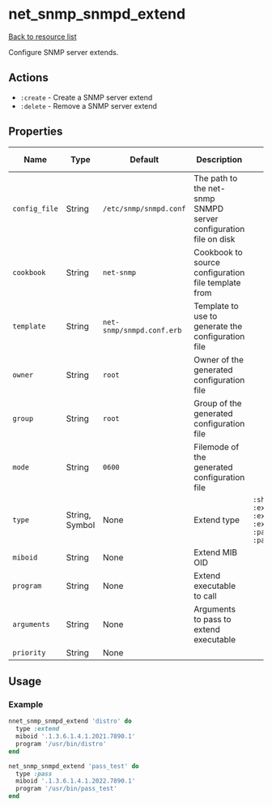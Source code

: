 # net_snmp_snmpd_extend

[Back to resource list](../README.md#resources)

Configure SNMP server extends.

## Actions

- `:create` - Create a SNMP server extend
- `:delete` - Remove a SNMP server extend

## Properties

| Name                   | Type          | Default                          | Description                                                         | Allowed Values      |
| ---------------------- | ------------- | -------------------------------- | ------------------------------------------------------------------- | ------------------- |
| `config_file`          | String        | `/etc/snmp/snmpd.conf`           | The path to the net-snmp SNMPD server configuration file on disk    |                     |
| `cookbook`             | String        | `net-snmp`                       | Cookbook to source configuration file template from                 |                     |
| `template`             | String        | `net-snmp/snmpd.conf.erb`        | Template to use to generate the configuration file                  |                     |
| `owner`                | String        | `root`                           | Owner of the generated configuration file                           |                     |
| `group`                | String        | `root`                           | Group of the generated configuration file                           |                     |
| `mode`                 | String        | `0600`                           | Filemode of the generated configuration file                        |                     |
| `type`                 | String, Symbol| None                             | Extend type                                                         | `:sh, :exec, :execfix, :extend, :extenfix, :pass, :pass_persist` |
| `miboid`               | String        | None                             | Extend MIB OID                                                      |                     |
| `program`              | String        | None                             | Extend executable to call                                           |                     |
| `arguments`            | String        | None                             | Arguments to pass to extend executable                              |                     |
| `priority`             | String        | None                             |                                                                     |                     |

## Usage

### Example

```ruby
nnet_snmp_snmpd_extend 'distro' do
  type :extend
  miboid '.1.3.6.1.4.1.2021.7890.1'
  program '/usr/bin/distro'
end

net_snmp_snmpd_extend 'pass_test' do
  type :pass
  miboid '.1.3.6.1.4.1.2022.7890.1'
  program '/usr/bin/pass_test'
end
```
